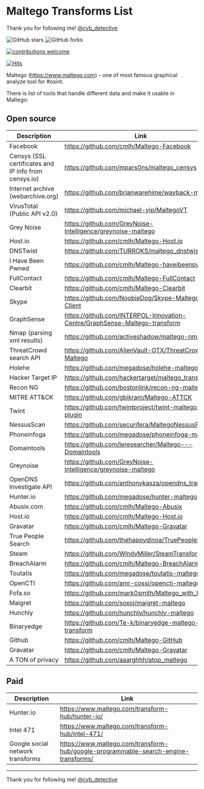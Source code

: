 <h1>Maltego Transforms List</h1>


Thank you for following me! [@cyb_detective](https://linktr.ee/cyb_detective)

<div>
<img alt="GitHub stars" src="https://img.shields.io/github/stars/cipher387/maltego-transforms-list">
<img alt="GitHub forks" src="https://img.shields.io/github/forks/cipher387/maltego-transforms-list">

[![contributions welcome](https://img.shields.io/badge/contributions-welcome-brightgreen.svg?style=flat)](https://github.com/dwyl/esta/issues)
    <p align="center">

[![Hits](https://hits.seeyoufarm.com/api/count/incr/badge.svg?url=https%3A%2F%2Fgithub.com%2Fcipher387%2Fmaltego-transforms-list%2F&count_bg=%2379C83D&title_bg=%23555555&icon=&icon_color=%23E7E7E7&title=hits&edge_flat=false)](https://hits.seeyoufarm.com)

</div>

Maltego (https://www.maltego.com) - one of most famous graphical analyze tool for #osint.

There is list of tools that handle different data and make it usable in Maltego:


<h2>Open source</h2>


|   Description    |          Link           |
|------------------|-------------------------|
|Facebook |https://github.com/cmlh/Maltego-Facebook |
|Censys (SSL certificates and IP info from censys.io) | https://github.com/mpars0ns/maltego_censys |
|Internet archive (webarchive.org) | https://github.com/brianwarehime/wayback-maltego |
|VirusTotal (Public API v2.0) | https://github.com/michael-yip/MaltegoVT |
|Grey Noise | https://github.com/GreyNoise-Intelligence/greynoise-maltego  |
|Host.io | https://github.com/cmlh/Maltego-Host.io  |
|DNSTwist | https://github.com/TURROKS/maltego_dnstwist  |
|I Have Been Pwned | https://github.com/cmlh/Maltego-haveibeenpwned |
|FullContact | https://github.com/cmlh/Maltego-FullContact |
|Clearbit | https://github.com/cmlh/Maltego-Clearbit |
|Skype | https://github.com/NoobieDog/Skype-Maltego-Client |
|GraphSense |https://github.com/INTERPOL-Innovation-Centre/GraphSense-Maltego-transform  |
|Nmap (parsing xml results) | https://github.com/activeshadow/maltego-nmap |
|ThreatCrowd search API | https://github.com/AlienVault-OTX/ThreatCrowd-Maltego |
|Holehe | https://github.com/megadose/holehe-maltego |
|Hacker Target IP | https://github.com/hackertarget/maltego_transforms |
|Recon NG | https://github.com/bostonlink/recon-ng-maltego |
|MITRE ATT&CK | https://github.com/gbikram/Maltego-ATTCK |
|Twint | https://github.com/twintproject/twint-maltego-plugin |
|NessusScan | https://github.com/securifera/MaltegoNessusParser |
|Phoneinfoga | https://github.com/megadose/phoneinfoga-maltego |
|Domaintools | https://github.com/leresearcher/Maltego---Domaintools |
|Greynoise | https://github.com/GreyNoise-Intelligence/greynoise-maltego |
|OpenDNS Investigate API | https://github.com/anthonykasza/opendns_transform |
|Hunter.io | https://github.com/megadose/hunter-maltego |
|Abusix.com | https://github.com/cmlh/Maltego-Abusix |
|Host.io | https://github.com/cmlh/Maltego-Host.io |
|Gravatar | https://github.com/cmlh/Maltego-Gravatar |
|True People Search | https://github.com/thehappydinoa/TruePeopleSearch |
|Steam | https://github.com/WlndyMiller/SteamTransforms |
|BreachAlarm | https://github.com/cmlh/Maltego-BreachAlarm |
|Toutatis | https://github.com/megadose/toutatis-maltego |
|OpenCTI | https://github.com/amr-cossi/opencti-maltego |
|Fofa.so | https://github.com/mark0smith/Maltego_with_Fofa |
|Maigret | https://github.com/soxoj/maigret-maltego |
|Hunchly | https://github.com/hunchly/hunchly-maltego |
|Binaryedge | https://github.com/Te-k/binaryedge-maltego-local-transform |
|Github | https://github.com/cmlh/Maltego-GitHub | 
|Gravatar | https://github.com/cmlh/Maltego-Gravatar | 
|A TON of privacy | https://github.com/aaarghhh/atop_maltego |



<h2>Paid</h2>


|   Description    |          Link           |
|------------------|-------------------------|
|Hunter.io | https://www.maltego.com/transform-hub/hunter-io/ |
|Intel 471 | https://www.maltego.com/transform-hub/intel-471/ |
|Google social network transforms | https://www.maltego.com/transform-hub/google-programmable-search-engine-transforms/|

<hr>


Thank you for following me! [@cyb_detective](https://linktr.ee/cyb_detective)
